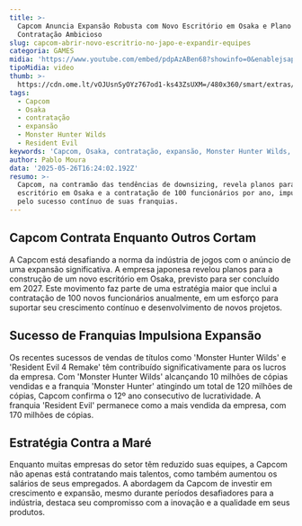 ```yaml
---
title: >-
  Capcom Anuncia Expansão Robusta com Novo Escritório em Osaka e Plano de
  Contratação Ambicioso
slug: capcom-abrir-novo-escritrio-no-japo-e-expandir-equipes
categoria: GAMES
midia: 'https://www.youtube.com/embed/pdpAzABen68?showinfo=0&enablejsapi=1'
tipoMidia: video
thumb: >-
  https://cdn.ome.lt/vOJUsnSyOYz767od1-ks43ZsUXM=/480x360/smart/extras/conteudos/imagem_2025-05-26_130827820.png
tags:
  - Capcom
  - Osaka
  - contratação
  - expansão
  - Monster Hunter Wilds
  - Resident Evil
keywords: 'Capcom, Osaka, contratação, expansão, Monster Hunter Wilds, Resident Evil'
author: Pablo Moura
data: '2025-05-26T16:24:02.192Z'
resumo: >-
  Capcom, na contramão das tendências de downsizing, revela planos para um novo
  escritório em Osaka e a contratação de 100 funcionários por ano, impulsionada
  pelo sucesso contínuo de suas franquias.
---
```


## Capcom Contrata Enquanto Outros Cortam

A Capcom está desafiando a norma da indústria de jogos com o anúncio de uma expansão significativa. A empresa japonesa revelou planos para a construção de um novo escritório em Osaka, previsto para ser concluído em 2027. Este movimento faz parte de uma estratégia maior que inclui a contratação de 100 novos funcionários anualmente, em um esforço para suportar seu crescimento contínuo e desenvolvimento de novos projetos.

## Sucesso de Franquias Impulsiona Expansão

Os recentes sucessos de vendas de títulos como 'Monster Hunter Wilds' e 'Resident Evil 4 Remake' têm contribuído significativamente para os lucros da empresa. Com 'Monster Hunter Wilds' alcançando 10 milhões de cópias vendidas e a franquia 'Monster Hunter' atingindo um total de 120 milhões de cópias, Capcom confirma o 12º ano consecutivo de lucratividade. A franquia 'Resident Evil' permanece como a mais vendida da empresa, com 170 milhões de cópias.

## Estratégia Contra a Maré

Enquanto muitas empresas do setor têm reduzido suas equipes, a Capcom não apenas está contratando mais talentos, como também aumentou os salários de seus empregados. A abordagem da Capcom de investir em crescimento e expansão, mesmo durante períodos desafiadores para a indústria, destaca seu compromisso com a inovação e a qualidade em seus produtos.
